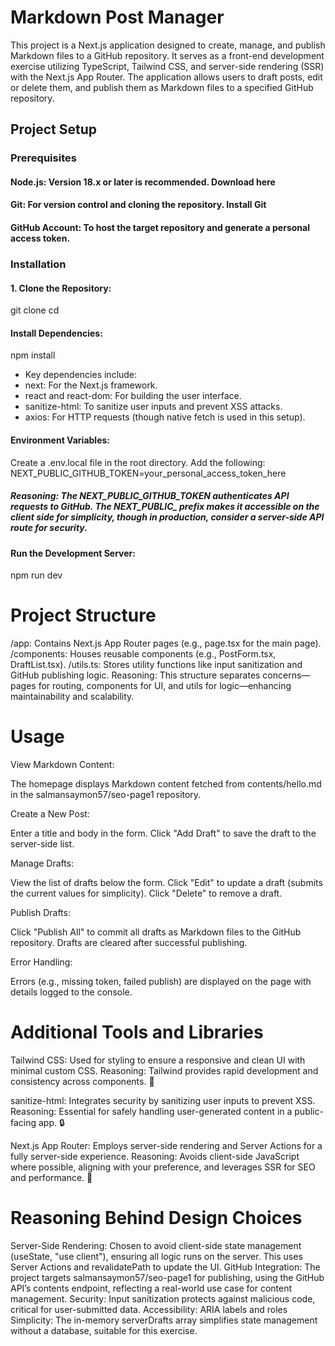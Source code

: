 #  Markdown Post Manager
This project is a Next.js application designed to create, manage, and publish Markdown files to a GitHub repository. It serves as a front-end development exercise utilizing TypeScript, Tailwind CSS, and server-side rendering (SSR) with the Next.js App Router. The application allows users to draft posts, edit or delete them, and publish them as Markdown files to a specified GitHub repository.
## Project Setup
### Prerequisites

#### Node.js: Version 18.x or later is recommended. Download here
#### Git: For version control and cloning the repository. Install Git
#### GitHub Account: To host the target repository and generate a personal access token.

### Installation

#### 1. Clone the Repository:
git clone <your-repository-url>
cd <repository-name>


#### Install Dependencies:
npm install


* Key dependencies include:
* next: For the Next.js framework.
* react and react-dom: For building the user interface.
* sanitize-html: To sanitize user inputs and prevent XSS attacks.
* axios: For HTTP requests (though native fetch is used in this setup).




#### Environment Variables:

Create a .env.local file in the root directory.
Add the following: NEXT_PUBLIC_GITHUB_TOKEN=your_personal_access_token_here


##### Reasoning: The NEXT_PUBLIC_GITHUB_TOKEN authenticates API requests to GitHub. The NEXT_PUBLIC_ prefix makes it accessible on the client side for simplicity, though in production, consider a server-side API route for security.


#### Run the Development Server:
npm run dev



# Project Structure

/app: Contains Next.js App Router pages (e.g., page.tsx for the main page).
/components: Houses reusable components (e.g., PostForm.tsx, DraftList.tsx).
/utils.ts: Stores utility functions like input sanitization and GitHub publishing logic.
Reasoning: This structure separates concerns—pages for routing, components for UI, and utils for logic—enhancing maintainability and scalability.

# Usage

View Markdown Content:

The homepage displays Markdown content fetched from contents/hello.md in the salmansaymon57/seo-page1 repository.


Create a New Post:

Enter a title and body in the form.
Click "Add Draft" to save the draft to the server-side list.


Manage Drafts:

View the list of drafts below the form.
Click "Edit" to update a draft (submits the current values for simplicity).
Click "Delete" to remove a draft.


Publish Drafts:

Click "Publish All" to commit all drafts as Markdown files to the GitHub repository.
Drafts are cleared after successful publishing.


Error Handling:

Errors (e.g., missing token, failed publish) are displayed on the page with details logged to the console.



# Additional Tools and Libraries

Tailwind CSS: Used for styling to ensure a responsive and clean UI with minimal custom CSS.
Reasoning: Tailwind provides rapid development and consistency across components. 🌟


sanitize-html: Integrates security by sanitizing user inputs to prevent XSS.
Reasoning: Essential for safely handling user-generated content in a public-facing app. 🔒


Next.js App Router: Employs server-side rendering and Server Actions for a fully server-side experience.
Reasoning: Avoids client-side JavaScript where possible, aligning with your preference, and leverages SSR for SEO and performance. 🚀



# Reasoning Behind Design Choices

Server-Side Rendering: Chosen to avoid client-side state management (useState, "use client"), ensuring all logic runs on the server. This uses Server Actions and revalidatePath to update the UI.
GitHub Integration: The project targets salmansaymon57/seo-page1 for publishing, using the GitHub API’s contents endpoint, reflecting a real-world use case for content management.
Security: Input sanitization protects against malicious code, critical for user-submitted data.
Accessibility: ARIA labels and roles
Simplicity: The in-memory serverDrafts array simplifies state management without a database, suitable for this exercise.

